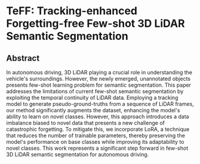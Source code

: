 
# TeFF: Tracking-enhanced Forgetting-free Few-shot 3D LiDAR Semantic Segmentation

## Abstract 

In autonomous driving, 3D LiDAR playing a crucial role in understanding the vehicle's surroundings. However, the newly emerged, unannotated objects presents few-shot learning problem for semantic segmentation. This paper addresses the limitations of current few-shot semantic segmentation by exploiting the temporal continuity of LiDAR data. Employing a tracking model to generate pseudo-ground-truths from a sequence of LiDAR frames, our method significantly augments the dataset, enhancing the model's ability to learn on novel classes. However, this approach introduces a data imbalance biased to novel data that presents a new challenge of catastrophic forgetting. To mitigate this, we incorporate LoRA, a technique that reduces the number of trainable parameters, thereby preserving the model's performance on base classes while improving its adaptability to novel classes. This work represents a significant step forward in few-shot 3D LiDAR semantic segmentation for autonomous driving.

